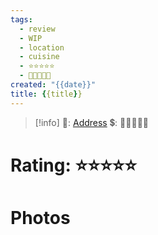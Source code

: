 ```yaml
---
tags:
  - review
  - WIP
  - location
  - cuisine
  - ⭐⭐⭐⭐⭐
  - 💸💸💸💸💸
created: "{{date}}"
title: {{title}}
---
```


> [!info]
>📌: [Address]()
>💲: 💸💸💸💸💸

# Rating: ⭐⭐⭐⭐⭐

# Photos
